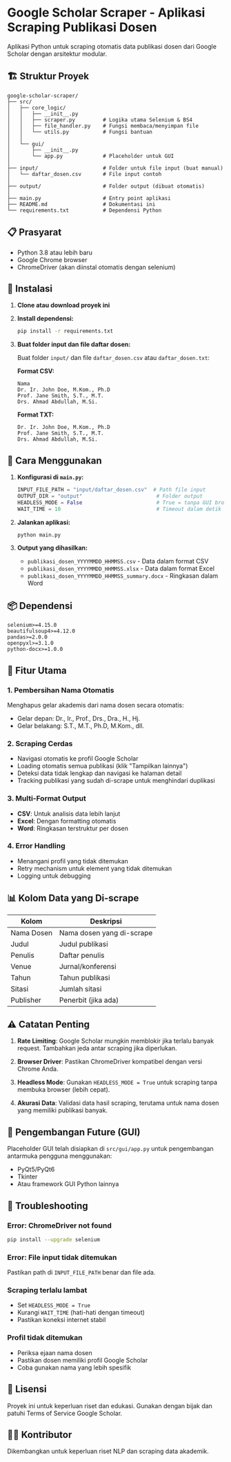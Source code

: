 # Google Scholar Scraper - Aplikasi Scraping Publikasi Dosen

Aplikasi Python untuk scraping otomatis data publikasi dosen dari Google Scholar dengan arsitektur modular.

## 🏗️ Struktur Proyek

```
google-scholar-scraper/
├── src/
│   ├── core_logic/
│   │   ├── __init__.py
│   │   ├── scraper.py         # Logika utama Selenium & BS4
│   │   ├── file_handler.py    # Fungsi membaca/menyimpan file
│   │   └── utils.py           # Fungsi bantuan
│   │
│   └── gui/
│       ├── __init__.py
│       └── app.py             # Placeholder untuk GUI
│
├── input/                     # Folder untuk file input (buat manual)
│   └── daftar_dosen.csv       # File input contoh
│
├── output/                    # Folder output (dibuat otomatis)
│
├── main.py                    # Entry point aplikasi
├── README.md                  # Dokumentasi ini
└── requirements.txt           # Dependensi Python
```

## 📋 Prasyarat

- Python 3.8 atau lebih baru
- Google Chrome browser
- ChromeDriver (akan diinstal otomatis dengan selenium)

## 🚀 Instalasi

1. **Clone atau download proyek ini**

2. **Install dependensi:**

   ```bash
   pip install -r requirements.txt
   ```

3. **Buat folder input dan file daftar dosen:**

   Buat folder `input/` dan file `daftar_dosen.csv` atau `daftar_dosen.txt`:

   **Format CSV:**

   ```csv
   Nama
   Dr. Ir. John Doe, M.Kom., Ph.D
   Prof. Jane Smith, S.T., M.T.
   Drs. Ahmad Abdullah, M.Si.
   ```

   **Format TXT:**

   ```
   Dr. Ir. John Doe, M.Kom., Ph.D
   Prof. Jane Smith, S.T., M.T.
   Drs. Ahmad Abdullah, M.Si.
   ```

## 🎯 Cara Menggunakan

1. **Konfigurasi di `main.py`:**

   ```python
   INPUT_FILE_PATH = "input/daftar_dosen.csv"  # Path file input
   OUTPUT_DIR = "output"                        # Folder output
   HEADLESS_MODE = False                        # True = tanpa GUI browser
   WAIT_TIME = 10                               # Timeout dalam detik
   ```

2. **Jalankan aplikasi:**

   ```bash
   python main.py
   ```

3. **Output yang dihasilkan:**
   - `publikasi_dosen_YYYYMMDD_HHMMSS.csv` - Data dalam format CSV
   - `publikasi_dosen_YYYYMMDD_HHMMSS.xlsx` - Data dalam format Excel
   - `publikasi_dosen_YYYYMMDD_HHMMSS_summary.docx` - Ringkasan dalam Word

## 📦 Dependensi

```
selenium>=4.15.0
beautifulsoup4>=4.12.0
pandas>=2.0.0
openpyxl>=3.1.0
python-docx>=1.0.0
```

## 🔧 Fitur Utama

### 1. Pembersihan Nama Otomatis

Menghapus gelar akademis dari nama dosen secara otomatis:

- Gelar depan: Dr., Ir., Prof., Drs., Dra., H., Hj.
- Gelar belakang: S.T., M.T., Ph.D, M.Kom., dll.

### 2. Scraping Cerdas

- Navigasi otomatis ke profil Google Scholar
- Loading otomatis semua publikasi (klik "Tampilkan lainnya")
- Deteksi data tidak lengkap dan navigasi ke halaman detail
- Tracking publikasi yang sudah di-scrape untuk menghindari duplikasi

### 3. Multi-Format Output

- **CSV**: Untuk analisis data lebih lanjut
- **Excel**: Dengan formatting otomatis
- **Word**: Ringkasan terstruktur per dosen

### 4. Error Handling

- Menangani profil yang tidak ditemukan
- Retry mechanism untuk element yang tidak ditemukan
- Logging untuk debugging

## 📊 Kolom Data yang Di-scrape

| Kolom      | Deskripsi                 |
| ---------- | ------------------------- |
| Nama Dosen | Nama dosen yang di-scrape |
| Judul      | Judul publikasi           |
| Penulis    | Daftar penulis            |
| Venue      | Jurnal/konferensi         |
| Tahun      | Tahun publikasi           |
| Sitasi     | Jumlah sitasi             |
| Publisher  | Penerbit (jika ada)       |

## ⚠️ Catatan Penting

1. **Rate Limiting**: Google Scholar mungkin memblokir jika terlalu banyak request. Tambahkan jeda antar scraping jika diperlukan.

2. **Browser Driver**: Pastikan ChromeDriver kompatibel dengan versi Chrome Anda.

3. **Headless Mode**: Gunakan `HEADLESS_MODE = True` untuk scraping tanpa membuka browser (lebih cepat).

4. **Akurasi Data**: Validasi data hasil scraping, terutama untuk nama dosen yang memiliki publikasi banyak.

## 🔮 Pengembangan Future (GUI)

Placeholder GUI telah disiapkan di `src/gui/app.py` untuk pengembangan antarmuka pengguna menggunakan:

- PyQt5/PyQt6
- Tkinter
- Atau framework GUI Python lainnya

## 🐛 Troubleshooting

### Error: ChromeDriver not found

```bash
pip install --upgrade selenium
```

### Error: File input tidak ditemukan

Pastikan path di `INPUT_FILE_PATH` benar dan file ada.

### Scraping terlalu lambat

- Set `HEADLESS_MODE = True`
- Kurangi `WAIT_TIME` (hati-hati dengan timeout)
- Pastikan koneksi internet stabil

### Profil tidak ditemukan

- Periksa ejaan nama dosen
- Pastikan dosen memiliki profil Google Scholar
- Coba gunakan nama yang lebih spesifik

## 📝 Lisensi

Proyek ini untuk keperluan riset dan edukasi. Gunakan dengan bijak dan patuhi Terms of Service Google Scholar.

## 👨‍💻 Kontributor

Dikembangkan untuk keperluan riset NLP dan scraping data akademik.
